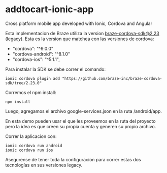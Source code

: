 # addtocart-ionic-app
Cross platform mobile app developed with Ionic, Cordova and Angular

Esta implementacion de Braze utiliza la version braze-cordova-sdk@2.23 (legacy). Esta es la version que matchea con las versiones de cordova:

- "cordova": "^9.0.0"
- "cordova-android": "^8.1.0"
- "cordova-ios": "^5.1.1",

Para instalar la SDK se debe correr el comando:

````
ionic cordova plugin add "https://github.com/braze-inc/braze-cordova-sdk/tree/2.23.0"
````

Corremos el npm install:

````
npm install
````

Luego, agregamos el archivo google-services.json en la ruta /android/app.

En esta demo pueden usar el que les proveemos en la ruta del proyecto pero la idea es que creen su propia cuenta y generen su propio archivo.

Correr la aplicacion con:

````
ionic cordova run android
ionic cordova run ios
````

Asegurense de tener toda la configuracion para correr estas dos tecnologías en sus versiones legacy.
